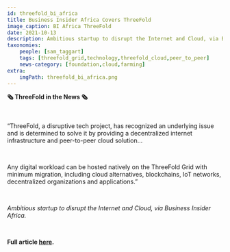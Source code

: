 ```yaml
---
id: threefold_bi_africa
title: Business Insider Africa Covers ThreeFold
image_caption: BI Africa ThreeFold
date: 2021-10-13
description: Ambitious startup to disrupt the Internet and Cloud, via Business Insider Africa.
taxonomies:
    people: [sam_taggart]
    tags: [threefold_grid,technology,threefold_cloud,peer_to_peer]
    news-category: [foundation,cloud,farming]
extra:
    imgPath: threefold_bi_africa.png
---
```


**🗞 ThreeFold in the News 🗞**

<br/>

“ThreeFold, a disruptive tech project, has recognized an underlying issue and is determined to solve it by providing a decentralized internet infrastructure and peer-to-peer cloud solution…

<br/>

Any digital workload can be hosted natively on the ThreeFold Grid with minimum migration, including cloud alternatives, blockchains, IoT networks, decentralized organizations and applications.”

<br/>

*Ambitious startup to disrupt the Internet and Cloud, via Business Insider Africa.*

<br/>

**Full article [here](https://africa.businessinsider.com/local/markets/ambitious-startup-to-disrupt-the-internet-and-cloud/b38rwj4).**